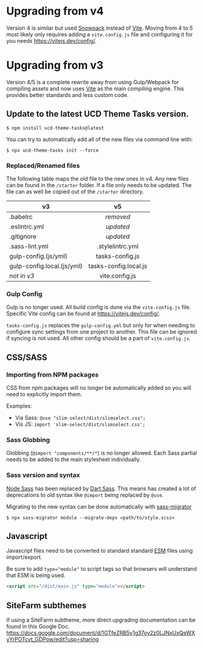 # Upgrading from v4

Version 4 is similar but used [Snowpack](https://www.snowpack.dev/)
instead of [Vite](https://vitejs.dev/). Moving from 4 to 5 most likely only
requires adding a `vite.config.js` file and configuring it for you needs
https://vitejs.dev/config/.

# Upgrading from v3

Version 4/5 is a complete rewrite away from using Gulp/Webpack for compiling
assets and now uses [Vite](https://vitejs.dev/) as the main compiling
engine. This provides better standards and less custom code.

## Update to the latest UCD Theme Tasks version.
```
$ npm install ucd-theme-tasks@latest
```

You can try to automatically add all of the new files via command line with:
```
$ npx ucd-theme-tasks init --force
```

### Replaced/Renamed files
The following table maps the old file to the new ones in v4. Any new files can
be found in the `/starter` folder. If a file only needs to be updated. The file
can as well be copied out of the `/starter` directory.

| v3                         | v5                    |
| -------------------------- |:---------------------:|
| .babelrc                   | *removed*             |
| .eslintrc.yml              | *updated*             |
| .gitignore                 | *updated*             |
| .sass-lint.yml             | .stylelintrc.yml      |
| gulp-config.(js/yml)       | tasks-config.js       |
| gulp-config.local.(js/yml) | tasks-config.local.js |
| *not in v3*                | vite.config.js    |

### Gulp Config
Gulp is no longer used. All build config is done via the `vite.config.js`
file. Specific Vite config can be found at https://vitejs.dev/config/.

`tasks-config.js` replaces the `gulp-config.yml` but only for when needing to
configure sync settings from one project to another. This file can be ignored
if syncing is not used. All other config should be a part of
`vite.config.js`.

## CSS/SASS

### Importing from NPM packages
CSS from npm packages will no longer be automatically added so you will need to
explicitly import them.

Examples:
* Via Sass: `@use "slim-select/dist/slimselect.css";`
* Vis JS: `import 'slim-select/dist/slimselect.css';`

### Sass Globbing
Globbing (`@import "components/**/*`) is no longer allowed. Each Sass partial
needs to be added to the main stylesheet individually.

### Sass version and syntax
[Node Sass](https://www.npmjs.com/package/node-sass) has been replaced by
[Dart Sass](https://sass-lang.com/dart-sass). This means has created a lot of
deprecations to old syntax like `@import` being replaced by `@use`.

Migrating to the new syntax can be done automatically with [sass-migrator](https://sass-lang.com/blog/the-module-system-is-launched#automatic-migration)
```
$ npx sass-migrator module --migrate-deps <path/to/style.scss>
```

## Javascript
Javascript files need to be converted to standard standard
[ESM](https://developer.mozilla.org/en-US/docs/Web/JavaScript/Reference/Statements/import)
files using import/export.

Be sure to add `type="module"` to script tags so that browsers will understand
that ESM is being used.

```html
<script src="/dist/main.js" type="module"></script>
```





## SiteFarm subthemes
If using a SiteFarm subtheme, more direct upgrading documentation can be found
in this Google Doc.
https://docs.google.com/document/d/1GTfeZRB5y1g37oy2z0LJNxUxQeWXyYrPOTcvt_GDPow/edit?usp=sharing
